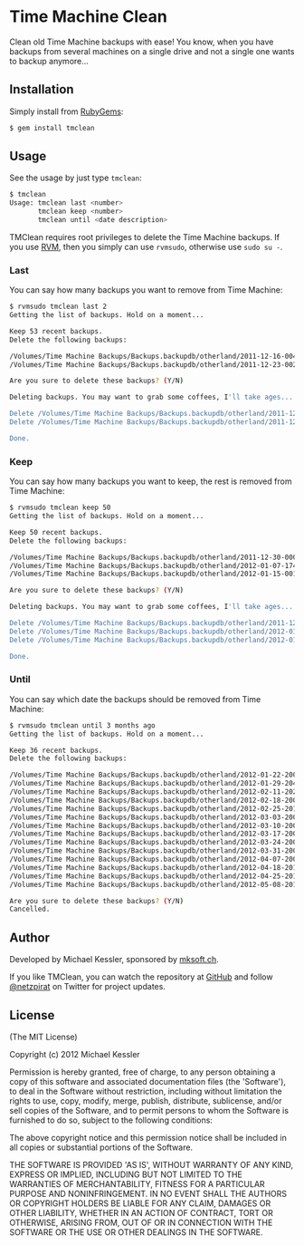 # Time Machine Clean

Clean old Time Machine backups with ease! You know, when you have backups from several machines on a single drive and
not a single one wants to backup anymore...

## Installation

Simply install from [RubyGems](https://rubygems.org/):

```Bash
$ gem install tmclean
```

## Usage

See the usage by just type `tmclean`:

```Bash
$ tmclean                                                                                                                                                          ruby-1.9.3-p194 1↵
Usage: tmclean last <number>
       tmclean keep <number>
       tmclean until <date description>
```

TMClean requires root privileges to delete the Time Machine backups. If you use [RVM](https://rvm.io/),
then you simply can use `rvmsudo`, otherwise use `sudo su -`.

### Last

You can say how many backups you want to remove from Time Machine:

```Bash
$ rvmsudo tmclean last 2
Getting the list of backups. Hold on a moment...

Keep 53 recent backups.
Delete the following backups:

/Volumes/Time Machine Backups/Backups.backupdb/otherland/2011-12-16-004025
/Volumes/Time Machine Backups/Backups.backupdb/otherland/2011-12-23-002310

Are you sure to delete these backups? (Y/N)

Deleting backups. You may want to grab some coffees, I'll take ages...

Delete /Volumes/Time Machine Backups/Backups.backupdb/otherland/2011-12-16-004025
Delete /Volumes/Time Machine Backups/Backups.backupdb/otherland/2011-12-23-002310

Done.
```

### Keep

You can say how many backups you want to keep, the rest is removed from Time Machine:

```Bash
$ rvmsudo tmclean keep 50
Getting the list of backups. Hold on a moment...

Keep 50 recent backups.
Delete the following backups:

/Volumes/Time Machine Backups/Backups.backupdb/otherland/2011-12-30-000535
/Volumes/Time Machine Backups/Backups.backupdb/otherland/2012-01-07-174853
/Volumes/Time Machine Backups/Backups.backupdb/otherland/2012-01-15-001309

Are you sure to delete these backups? (Y/N)

Deleting backups. You may want to grab some coffees, I'll take ages...

Delete /Volumes/Time Machine Backups/Backups.backupdb/otherland/2011-12-30-000535
Delete /Volumes/Time Machine Backups/Backups.backupdb/otherland/2012-01-07-174853
Delete /Volumes/Time Machine Backups/Backups.backupdb/otherland/2012-01-15-001309

Done.
```

### Until

You can say which date the backups should be removed from Time Machine:

```Bash
$ rvmsudo tmclean until 3 months ago
Getting the list of backups. Hold on a moment...

Keep 36 recent backups.
Delete the following backups:

/Volumes/Time Machine Backups/Backups.backupdb/otherland/2012-01-22-200324
/Volumes/Time Machine Backups/Backups.backupdb/otherland/2012-01-29-204948
/Volumes/Time Machine Backups/Backups.backupdb/otherland/2012-02-11-202151
/Volumes/Time Machine Backups/Backups.backupdb/otherland/2012-02-18-200728
/Volumes/Time Machine Backups/Backups.backupdb/otherland/2012-02-25-201024
/Volumes/Time Machine Backups/Backups.backupdb/otherland/2012-03-03-200513
/Volumes/Time Machine Backups/Backups.backupdb/otherland/2012-03-10-200939
/Volumes/Time Machine Backups/Backups.backupdb/otherland/2012-03-17-200645
/Volumes/Time Machine Backups/Backups.backupdb/otherland/2012-03-24-200450
/Volumes/Time Machine Backups/Backups.backupdb/otherland/2012-03-31-200929
/Volumes/Time Machine Backups/Backups.backupdb/otherland/2012-04-07-200722
/Volumes/Time Machine Backups/Backups.backupdb/otherland/2012-04-18-201209
/Volumes/Time Machine Backups/Backups.backupdb/otherland/2012-04-25-201422
/Volumes/Time Machine Backups/Backups.backupdb/otherland/2012-05-08-201136

Are you sure to delete these backups? (Y/N)
Cancelled.
```

## Author

Developed by Michael Kessler, sponsored by [mksoft.ch](https://mksoft.ch).

If you like TMClean, you can watch the repository at [GitHub](https://github.com/netzpirat/tmclean) and
follow [@netzpirat](https://twitter.com/#!/netzpirat) on Twitter for project updates.

## License

(The MIT License)

Copyright (c) 2012 Michael Kessler

Permission is hereby granted, free of charge, to any person obtaining
a copy of this software and associated documentation files (the
'Software'), to deal in the Software without restriction, including
without limitation the rights to use, copy, modify, merge, publish,
distribute, sublicense, and/or sell copies of the Software, and to
permit persons to whom the Software is furnished to do so, subject to
the following conditions:

The above copyright notice and this permission notice shall be
included in all copies or substantial portions of the Software.

THE SOFTWARE IS PROVIDED 'AS IS', WITHOUT WARRANTY OF ANY KIND,
EXPRESS OR IMPLIED, INCLUDING BUT NOT LIMITED TO THE WARRANTIES OF
MERCHANTABILITY, FITNESS FOR A PARTICULAR PURPOSE AND NONINFRINGEMENT.
IN NO EVENT SHALL THE AUTHORS OR COPYRIGHT HOLDERS BE LIABLE FOR ANY
CLAIM, DAMAGES OR OTHER LIABILITY, WHETHER IN AN ACTION OF CONTRACT,
TORT OR OTHERWISE, ARISING FROM, OUT OF OR IN CONNECTION WITH THE
SOFTWARE OR THE USE OR OTHER DEALINGS IN THE SOFTWARE.
